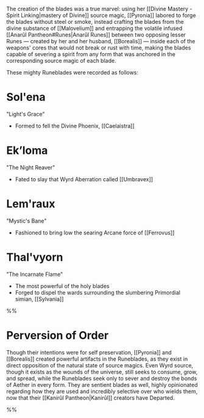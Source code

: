 The creation of the blades was a true marvel: using her [[Divine Mastery - Spirit Linking|mastery of Divine]] source magic, [[Pyronia]] labored to forge the blades without steel or smoke, instead crafting the blades from the divine substance of [[Malovelium]]‌ and entrapping the volatile infused [[Anarûl Pantheon#Runes|Anarûl Runes]] between two opposing lesser Runes — created by her and her husband, [[Borealis]] — inside each of the weapons' cores that would not break or rust with time, making the blades capable of severing a spirit from any form that was anchored in the corresponding source magic of each blade.

These mighty Runeblades were recorded as follows:
# Sol'ena
"Light's Grace"
- Formed to fell the Divine Phoenix, [[Caelaistra]]  
# Ek’loma
"The Night Reaver"
- Fated to slay that Wyrd Aberration called [[Umbravex]]
# Lem'raux
"Mystic's Bane"
- Fashioned to bring low the searing Arcane force of [[Ferrovus]]
# Thal'vyorn
"The Incarnate Flame"
- The most powerful of the holy blades
- Forged to dispel the wards surrounding the slumbering Primordial simian, [[Sylvania]]

%% 
# Perversion of Order
Though their intentions were for self preservation, [[Pyronia]] and [[Borealis]] created powerful artifacts in the Runeblades, as they exist in direct opposition of the natural state of source magics. Even Wyrd source, though it exists as the wounds of the universe, still seeks to consume, grow, and spread, while the Runeblades seek only to sever and destroy the bonds of Aether in every form. They are sentient blades as well, highly opinionated regarding how they are used and incredibly selective over who wields them, now that their [[Kanirûl Pantheon|Kanirûl]] creators have Departed. 

%%